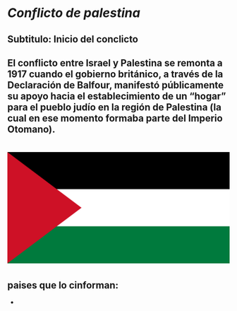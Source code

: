 # ***Conflicto de palestina***

## Subtitulo: Inicio del conclicto

## El conflicto entre Israel y Palestina se remonta a 1917 cuando el gobierno británico, a través de la Declaración de Balfour, manifestó públicamente su apoyo hacia el establecimiento de un “hogar” para el pueblo judío en la región de Palestina (la cual en ese momento formaba parte del Imperio Otomano).

# ![img_2.png](img_2.png)

## paises que lo cinforman: 

-







 




